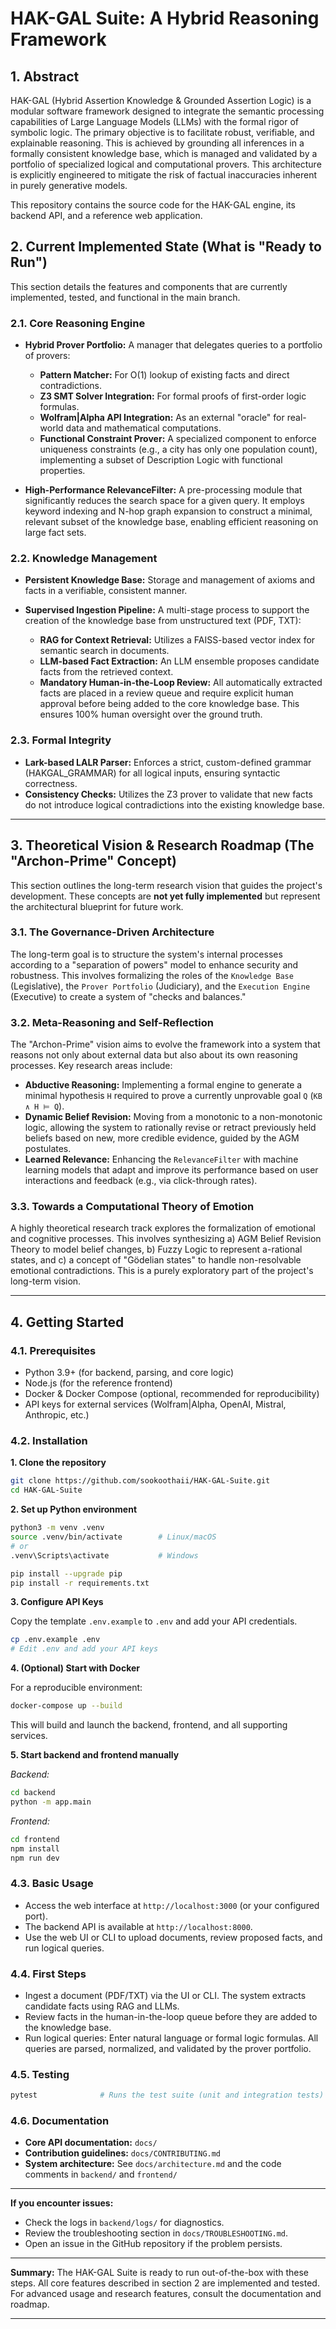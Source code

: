 # HAK-GAL Suite: A Hybrid Reasoning Framework

## 1. Abstract

HAK-GAL (Hybrid Assertion Knowledge & Grounded Assertion Logic) is a modular software framework designed to integrate the semantic processing capabilities of Large Language Models (LLMs) with the formal rigor of symbolic logic. The primary objective is to facilitate robust, verifiable, and explainable reasoning. This is achieved by grounding all inferences in a formally consistent knowledge base, which is managed and validated by a portfolio of specialized logical and computational provers. This architecture is explicitly engineered to mitigate the risk of factual inaccuracies inherent in purely generative models.

This repository contains the source code for the HAK-GAL engine, its backend API, and a reference web application.

## 2. Current Implemented State (What is "Ready to Run")

This section details the features and components that are currently implemented, tested, and functional in the main branch.

### 2.1. Core Reasoning Engine

* **Hybrid Prover Portfolio:** A manager that delegates queries to a portfolio of provers:

  * **Pattern Matcher:** For O(1) lookup of existing facts and direct contradictions.
  * **Z3 SMT Solver Integration:** For formal proofs of first-order logic formulas.
  * **Wolfram|Alpha API Integration:** As an external "oracle" for real-world data and mathematical computations.
  * **Functional Constraint Prover:** A specialized component to enforce uniqueness constraints (e.g., a city has only one population count), implementing a subset of Description Logic with functional properties.
* **High-Performance RelevanceFilter:** A pre-processing module that significantly reduces the search space for a given query. It employs keyword indexing and N-hop graph expansion to construct a minimal, relevant subset of the knowledge base, enabling efficient reasoning on large fact sets.

### 2.2. Knowledge Management

* **Persistent Knowledge Base:** Storage and management of axioms and facts in a verifiable, consistent manner.
* **Supervised Ingestion Pipeline:** A multi-stage process to support the creation of the knowledge base from unstructured text (PDF, TXT):

  * **RAG for Context Retrieval:** Utilizes a FAISS-based vector index for semantic search in documents.
  * **LLM-based Fact Extraction:** An LLM ensemble proposes candidate facts from the retrieved context.
  * **Mandatory Human-in-the-Loop Review:** All automatically extracted facts are placed in a review queue and require explicit human approval before being added to the core knowledge base. This ensures 100% human oversight over the ground truth.

### 2.3. Formal Integrity

* **Lark-based LALR Parser:** Enforces a strict, custom-defined grammar (HAKGAL\_GRAMMAR) for all logical inputs, ensuring syntactic correctness.
* **Consistency Checks:** Utilizes the Z3 prover to validate that new facts do not introduce logical contradictions into the existing knowledge base.

---

## 3. Theoretical Vision & Research Roadmap (The "Archon-Prime" Concept)

This section outlines the long-term research vision that guides the project's development. These concepts are **not yet fully implemented** but represent the architectural blueprint for future work.

### 3.1. The Governance-Driven Architecture

The long-term goal is to structure the system's internal processes according to a "separation of powers" model to enhance security and robustness. This involves formalizing the roles of the `Knowledge Base` (Legislative), the `Prover Portfolio` (Judiciary), and the `Execution Engine` (Executive) to create a system of "checks and balances."

### 3.2. Meta-Reasoning and Self-Reflection

The "Archon-Prime" vision aims to evolve the framework into a system that reasons not only about external data but also about its own reasoning processes. Key research areas include:

* **Abductive Reasoning:** Implementing a formal engine to generate a minimal hypothesis `H` required to prove a currently unprovable goal `Q` (`KB ∧ H ⊨ Q`).
* **Dynamic Belief Revision:** Moving from a monotonic to a non-monotonic logic, allowing the system to rationally revise or retract previously held beliefs based on new, more credible evidence, guided by the AGM postulates.
* **Learned Relevance:** Enhancing the `RelevanceFilter` with machine learning models that adapt and improve its performance based on user interactions and feedback (e.g., via click-through rates).

### 3.3. Towards a Computational Theory of Emotion

A highly theoretical research track explores the formalization of emotional and cognitive processes. This involves synthesizing a) AGM Belief Revision Theory to model belief changes, b) Fuzzy Logic to represent a-rational states, and c) a concept of "Gödelian states" to handle non-resolvable emotional contradictions. This is a purely exploratory part of the project's long-term vision.

---

## 4. Getting Started

### 4.1. Prerequisites

* Python 3.9+ (for backend, parsing, and core logic)
* Node.js (for the reference frontend)
* Docker & Docker Compose (optional, recommended for reproducibility)
* API keys for external services (Wolfram|Alpha, OpenAI, Mistral, Anthropic, etc.)

### 4.2. Installation

**1. Clone the repository**

```bash
git clone https://github.com/sookoothaii/HAK-GAL-Suite.git
cd HAK-GAL-Suite
```

**2. Set up Python environment**

```bash
python3 -m venv .venv
source .venv/bin/activate        # Linux/macOS
# or
.venv\Scripts\activate           # Windows

pip install --upgrade pip
pip install -r requirements.txt
```

**3. Configure API Keys**

Copy the template `.env.example` to `.env` and add your API credentials.

```bash
cp .env.example .env
# Edit .env and add your API keys
```

**4. (Optional) Start with Docker**

For a reproducible environment:

```bash
docker-compose up --build
```

This will build and launch the backend, frontend, and all supporting services.

**5. Start backend and frontend manually**

*Backend:*

```bash
cd backend
python -m app.main
```

*Frontend:*

```bash
cd frontend
npm install
npm run dev
```

### 4.3. Basic Usage

* Access the web interface at `http://localhost:3000` (or your configured port).
* The backend API is available at `http://localhost:8000`.
* Use the web UI or CLI to upload documents, review proposed facts, and run logical queries.

### 4.4. First Steps

* Ingest a document (PDF/TXT) via the UI or CLI.
  The system extracts candidate facts using RAG and LLMs.
* Review facts in the human-in-the-loop queue before they are added to the knowledge base.
* Run logical queries:
  Enter natural language or formal logic formulas. All queries are parsed, normalized, and validated by the prover portfolio.

### 4.5. Testing

```bash
pytest              # Runs the test suite (unit and integration tests)
```

### 4.6. Documentation

* **Core API documentation:** `docs/`
* **Contribution guidelines:** `docs/CONTRIBUTING.md`
* **System architecture:** See `docs/architecture.md` and the code comments in `backend/` and `frontend/`

---

**If you encounter issues:**

* Check the logs in `backend/logs/` for diagnostics.
* Review the troubleshooting section in `docs/TROUBLESHOOTING.md`.
* Open an issue in the GitHub repository if the problem persists.

---

**Summary:**
The HAK-GAL Suite is ready to run out-of-the-box with these steps. All core features described in section 2 are implemented and tested. For advanced usage and research features, consult the documentation and roadmap.

---

